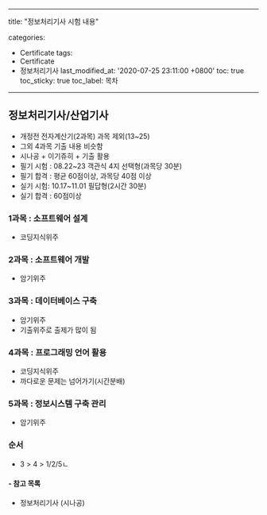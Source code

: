 ﻿---

title: "정보처리기사 시험 내용"

categories: 
 - Certificate
tags: 
 - Certificate
 - 정보처리기사
last_modified_at: '2020-07-25 23:11:00 +0800'
toc: true
toc_sticky: true
toc_label: 목차
---
## 정보처리기사/산업기사
- 개정전 전자계산기(2과목) 과목 제외(13~25)
- 그외 4과목 기출 내용 비슷함
- 시나공 + 이기쥬히 + 기출 활용
- 필기 시험 : 08.22~23 객관식 4지 선택형(과목당 30분)
- 필기 합격 : 평균 60점이상, 과목당 40점 이상
- 실기 시험: 10.17~11.01 필답형(2시간 30분)
- 실기 합격 : 60점이상

### 1과목 : 소프트웨어 설계
- 코딩지식위주

### 2과목 : 소프트웨어 개발
- 암기위주  

### 3과목 : 데이터베이스 구축
- 암기위주
- 기출위주로 출제가 많이 됨

### 4과목 : 프로그래밍 언어 활용
- 코딩지식위주
- 까다로운 문제는 넘어가기(시간분배)

### 5과목 : 정보시스템 구축 관리
- 암기위주

### 순서
- 3 > 4 > 1/2/5ㄴ
#### - 참고 목록
- 정보처리기사 (시나공)